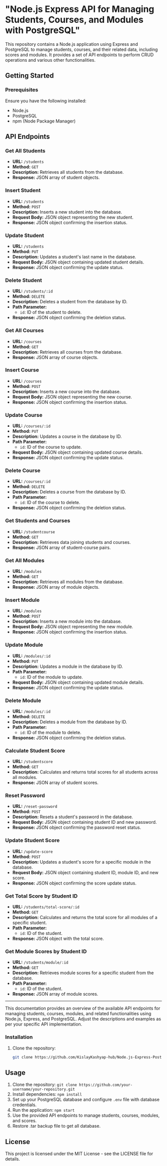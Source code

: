 # "Node.js Express API for Managing Students, Courses, and Modules with PostgreSQL"

This repository contains a Node.js application using Express and PostgreSQL to manage students, courses, and their related data, including scores and modules. It provides a set of API endpoints to perform CRUD operations and various other functionalities.

## Getting Started

### Prerequisites

Ensure you have the following installed:

- Node.js
- PostgreSQL
- npm (Node Package Manager)

## API Endpoints

### Get All Students

- **URL:** `/students`
- **Method:** `GET`
- **Description:** Retrieves all students from the database.
- **Response:** JSON array of student objects.

### Insert Student

- **URL:** `/students`
- **Method:** `POST`
- **Description:** Inserts a new student into the database.
- **Request Body:** JSON object representing the new student.
- **Response:** JSON object confirming the insertion status.

### Update Student

- **URL:** `/students`
- **Method:** `PUT`
- **Description:** Updates a student's last name in the database.
- **Request Body:** JSON object containing updated student details.
- **Response:** JSON object confirming the update status.

### Delete Student

- **URL:** `/students/:id`
- **Method:** `DELETE`
- **Description:** Deletes a student from the database by ID.
- **Path Parameter:**
  - `id`: ID of the student to delete.
- **Response:** JSON object confirming the deletion status.

### Get All Courses

- **URL:** `/courses`
- **Method:** `GET`
- **Description:** Retrieves all courses from the database.
- **Response:** JSON array of course objects.

### Insert Course

- **URL:** `/courses`
- **Method:** `POST`
- **Description:** Inserts a new course into the database.
- **Request Body:** JSON object representing the new course.
- **Response:** JSON object confirming the insertion status.

### Update Course

- **URL:** `/courses/:id`
- **Method:** `PUT`
- **Description:** Updates a course in the database by ID.
- **Path Parameter:**
  - `id`: ID of the course to update.
- **Request Body:** JSON object containing updated course details.
- **Response:** JSON object confirming the update status.

### Delete Course

- **URL:** `/courses/:id`
- **Method:** `DELETE`
- **Description:** Deletes a course from the database by ID.
- **Path Parameter:**
  - `id`: ID of the course to delete.
- **Response:** JSON object confirming the deletion status.

### Get Students and Courses

- **URL:** `/studentcourse`
- **Method:** `GET`
- **Description:** Retrieves data joining students and courses.
- **Response:** JSON array of student-course pairs.

### Get All Modules

- **URL:** `/modules`
- **Method:** `GET`
- **Description:** Retrieves all modules from the database.
- **Response:** JSON array of module objects.

### Insert Module

- **URL:** `/modules`
- **Method:** `POST`
- **Description:** Inserts a new module into the database.
- **Request Body:** JSON object representing the new module.
- **Response:** JSON object confirming the insertion status.

### Update Module

- **URL:** `/modules/:id`
- **Method:** `PUT`
- **Description:** Updates a module in the database by ID.
- **Path Parameter:**
  - `id`: ID of the module to update.
- **Request Body:** JSON object containing updated module details.
- **Response:** JSON object confirming the update status.

### Delete Module

- **URL:** `/modules/:id`
- **Method:** `DELETE`
- **Description:** Deletes a module from the database by ID.
- **Path Parameter:**
  - `id`: ID of the module to delete.
- **Response:** JSON object confirming the deletion status.

### Calculate Student Score

- **URL:** `/studentscore`
- **Method:** `GET`
- **Description:** Calculates and returns total scores for all students across all modules.
- **Response:** JSON array of student scores.

### Reset Password

- **URL:** `/reset-password`
- **Method:** `POST`
- **Description:** Resets a student's password in the database.
- **Request Body:** JSON object containing student ID and new password.
- **Response:** JSON object confirming the password reset status.

### Update Student Score

- **URL:** `/update-score`
- **Method:** `POST`
- **Description:** Updates a student's score for a specific module in the database.
- **Request Body:** JSON object containing student ID, module ID, and new score.
- **Response:** JSON object confirming the score update status.

### Get Total Score by Student ID

- **URL:** `/students/total-score/:id`
- **Method:** `GET`
- **Description:** Calculates and returns the total score for all modules of a specific student.
- **Path Parameter:**
  - `id`: ID of the student.
- **Response:** JSON object with the total score.

### Get Module Scores by Student ID

- **URL:** `/students/module/:id`
- **Method:** `GET`
- **Description:** Retrieves module scores for a specific student from the database.
- **Path Parameter:**
  - `id`: ID of the student.
- **Response:** JSON array of module scores.

---

This documentation provides an overview of the available API endpoints for managing students, courses, modules, and related functionalities using Node.js, Express, and PostgreSQL. Adjust the descriptions and examples as per your specific API implementation.

### Installation

1. Clone the repository:
   ```bash
   git clone https://github.com/KislayKashyap-hub/Node.js-Express-PostgreSQL-APIs.git

## Usage

1. Clone the repository: `git clone https://github.com/your-username/your-repository.git`
2. Install dependencies: `npm install`
3. Set up your PostgreSQL database and configure `.env` file with database credentials.
4. Run the application: `npm start`
5. Use the provided API endpoints to manage students, courses, modules, and scores.
6. Restore .tar backup file to get all database.

## License

This project is licensed under the MIT License - see the LICENSE file for details.


